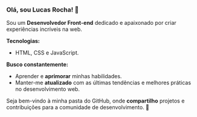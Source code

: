 ### Olá, sou Lucas Rocha! 👋

Sou um **Desenvolvedor Front-end** dedicado e apaixonado por criar experiências incríveis na web.

**Tecnologias:**
- HTML, CSS e JavaScript.

**Busco constantemente:**

- Aprender e **aprimorar** minhas habilidades.
- Manter-me **atualizado** com as últimas tendências e melhores práticas no desenvolvimento web.

Seja bem-vindo à minha pasta do GitHub, onde **compartilho** projetos e contribuições para a comunidade de desenvolvimento. 🚀

<!--
**lucasrochabz/lucasrochabz** is a ✨ _special_ ✨ repository because its `README.md` (this file) appears on your GitHub profile.

Here are some ideas to get you started:

- 🔭 I’m currently working on ...
- 🌱 I’m currently learning ...
- 👯 I’m looking to collaborate on ...
- 🤔 I’m looking for help with ...
- 💬 Ask me about ...
- 📫 How to reach me: ...
- 😄 Pronouns: ...
- ⚡ Fun fact: ...
-->
